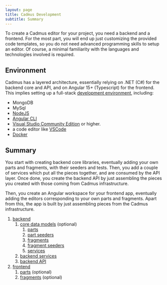 ```yaml
---
layout: page
title: Cadmus Development
subtitle: Summary
---
```


To create a Cadmus editor for your project, you need a backend and a frontend. For the most part, you will end up just customizing the provided code templates, so you do not need advanced programming skills to setup an editor. Of course, a minimal familiarity with the languages and technologies involved is required.

## Environment

Cadmus has a layered architecture, essentially relying on .NET (C#) for the backend core and API, and on Angular 15+ (Typescript) for the frontend. This implies setting up a full-stack [development environment](devenv.md), including:

- MongoDB
- MySql
- [NodeJS](https://nodejs.org/en/download/)
- [Angular CLI](https://github.com/angular/angular-cli)
- [Visual Studio Community Edition](https://visualstudio.microsoft.com/vs/community/) or higher.
- a code editor like [VSCode](https://code.visualstudio.com/)
- [Docker](../docker-setup.md)

## Summary

You start with creating backend core libraries, eventually adding your own parts and fragments, with their seeders and tests. Then, you add a couple of services which put all the pieces together, and are consumed by the API layer. Once done, you create the backend API by just assembling the pieces you created with those coming from Cadmus infrastructure.

Then, you create an Angular workspace for your frontend app, eventually adding the editors corresponding to your own parts and fragments. Apart from this, the app is built by just assembling pieces from the Cadmus infrastructure.

1. [backend](backend.md)
   1. [core data models](backend-core.md) (optional)
      1. [parts](backend-part.md)
      2. [part seeders](backend-part-seeder.md)
      3. [fragments](backend-fragment.md)
      4. [fragment seeders](backend-fragment-seeder.md)
      5. [services](backend-core-svc.md)
   2. [backend services](backend-core-svc.md)
   3. [backend API](backend-api.md)
2. [frontend](frontend.md)
   1. [parts](frontend-part.md) (optional)
   2. [fragments](frontend-fragment.md) (optional)
